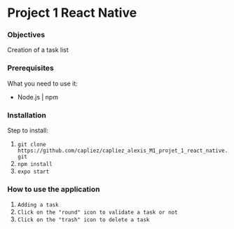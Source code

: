 # Project 1 React Native

### Objectives

Creation of a task list

### Prerequisites

What you need to use it:
  * Node.js | npm

### Installation

Step to install:
  1. ``` git clone https://github.com/capliez/capliez_alexis_M1_projet_1_react_native.git ```
  2. ``` npm install ```
  3. ``` expo start ```

### How to use the application

1. ``` Adding a task ```
2. ``` Click on the "round" icon to validate a task or not ```
3. ``` Click on the "trash" icon to delete a task ```